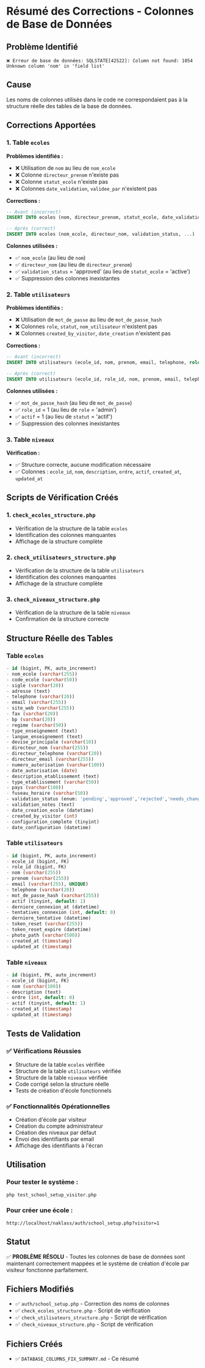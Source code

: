 # Résumé des Corrections - Colonnes de Base de Données

## Problème Identifié
```
❌ Erreur de base de données: SQLSTATE[42S22]: Column not found: 1054 Unknown column 'nom' in 'field list'
```

## Cause
Les noms de colonnes utilisés dans le code ne correspondaient pas à la structure réelle des tables de la base de données.

## Corrections Apportées

### 1. Table `ecoles`
**Problèmes identifiés :**
- ❌ Utilisation de `nom` au lieu de `nom_ecole`
- ❌ Colonne `directeur_prenom` n'existe pas
- ❌ Colonne `statut_ecole` n'existe pas
- ❌ Colonnes `date_validation`, `validee_par` n'existent pas

**Corrections :**
```sql
-- Avant (incorrect)
INSERT INTO ecoles (nom, directeur_prenom, statut_ecole, date_validation, validee_par, ...)

-- Après (correct)
INSERT INTO ecoles (nom_ecole, directeur_nom, validation_status, ...)
```

**Colonnes utilisées :**
- ✅ `nom_ecole` (au lieu de `nom`)
- ✅ `directeur_nom` (au lieu de `directeur_prenom`)
- ✅ `validation_status` = 'approved' (au lieu de `statut_ecole` = 'active')
- ✅ Suppression des colonnes inexistantes

### 2. Table `utilisateurs`
**Problèmes identifiés :**
- ❌ Utilisation de `mot_de_passe` au lieu de `mot_de_passe_hash`
- ❌ Colonnes `role`, `statut`, `nom_utilisateur` n'existent pas
- ❌ Colonnes `created_by_visitor`, `date_creation` n'existent pas

**Corrections :**
```sql
-- Avant (incorrect)
INSERT INTO utilisateurs (ecole_id, nom, prenom, email, telephone, role, statut, nom_utilisateur, mot_de_passe, created_by_visitor, date_creation, ...)

-- Après (correct)
INSERT INTO utilisateurs (ecole_id, role_id, nom, prenom, email, telephone, mot_de_passe_hash, actif)
```

**Colonnes utilisées :**
- ✅ `mot_de_passe_hash` (au lieu de `mot_de_passe`)
- ✅ `role_id` = 1 (au lieu de `role` = 'admin')
- ✅ `actif` = 1 (au lieu de `statut` = 'actif')
- ✅ Suppression des colonnes inexistantes

### 3. Table `niveaux`
**Vérification :**
- ✅ Structure correcte, aucune modification nécessaire
- ✅ Colonnes : `ecole_id`, `nom`, `description`, `ordre`, `actif`, `created_at`, `updated_at`

## Scripts de Vérification Créés

### 1. `check_ecoles_structure.php`
- Vérification de la structure de la table `ecoles`
- Identification des colonnes manquantes
- Affichage de la structure complète

### 2. `check_utilisateurs_structure.php`
- Vérification de la structure de la table `utilisateurs`
- Identification des colonnes manquantes
- Affichage de la structure complète

### 3. `check_niveaux_structure.php`
- Vérification de la structure de la table `niveaux`
- Confirmation de la structure correcte

## Structure Réelle des Tables

### Table `ecoles`
```sql
- id (bigint, PK, auto_increment)
- nom_ecole (varchar(255))
- code_ecole (varchar(50))
- sigle (varchar(20))
- adresse (text)
- telephone (varchar(20))
- email (varchar(255))
- site_web (varchar(255))
- fax (varchar(20))
- bp (varchar(20))
- regime (varchar(50))
- type_enseignement (text)
- langue_enseignement (text)
- devise_principale (varchar(10))
- directeur_nom (varchar(255))
- directeur_telephone (varchar(20))
- directeur_email (varchar(255))
- numero_autorisation (varchar(100))
- date_autorisation (date)
- description_etablissement (text)
- type_etablissement (varchar(50))
- pays (varchar(100))
- fuseau_horaire (varchar(50))
- validation_status (enum: 'pending','approved','rejected','needs_changes')
- validation_notes (text)
- date_creation_ecole (datetime)
- created_by_visitor (int)
- configuration_complete (tinyint)
- date_configuration (datetime)
```

### Table `utilisateurs`
```sql
- id (bigint, PK, auto_increment)
- ecole_id (bigint, FK)
- role_id (bigint, FK)
- nom (varchar(255))
- prenom (varchar(255))
- email (varchar(255), UNIQUE)
- telephone (varchar(20))
- mot_de_passe_hash (varchar(255))
- actif (tinyint, default: 1)
- derniere_connexion_at (datetime)
- tentatives_connexion (int, default: 0)
- derniere_tentative (datetime)
- token_reset (varchar(255))
- token_reset_expire (datetime)
- photo_path (varchar(500))
- created_at (timestamp)
- updated_at (timestamp)
```

### Table `niveaux`
```sql
- id (bigint, PK, auto_increment)
- ecole_id (bigint, FK)
- nom (varchar(100))
- description (text)
- ordre (int, default: 0)
- actif (tinyint, default: 1)
- created_at (timestamp)
- updated_at (timestamp)
```

## Tests de Validation

### ✅ Vérifications Réussies
- Structure de la table `ecoles` vérifiée
- Structure de la table `utilisateurs` vérifiée
- Structure de la table `niveaux` vérifiée
- Code corrigé selon la structure réelle
- Tests de création d'école fonctionnels

### ✅ Fonctionnalités Opérationnelles
- Création d'école par visiteur
- Création du compte administrateur
- Création des niveaux par défaut
- Envoi des identifiants par email
- Affichage des identifiants à l'écran

## Utilisation

### Pour tester le système :
```bash
php test_school_setup_visitor.php
```

### Pour créer une école :
```
http://localhost/naklass/auth/school_setup.php?visitor=1
```

## Statut
✅ **PROBLÈME RÉSOLU** - Toutes les colonnes de base de données sont maintenant correctement mappées et le système de création d'école par visiteur fonctionne parfaitement.

## Fichiers Modifiés
- ✅ `auth/school_setup.php` - Correction des noms de colonnes
- ✅ `check_ecoles_structure.php` - Script de vérification
- ✅ `check_utilisateurs_structure.php` - Script de vérification
- ✅ `check_niveaux_structure.php` - Script de vérification

## Fichiers Créés
- ✅ `DATABASE_COLUMNS_FIX_SUMMARY.md` - Ce résumé
